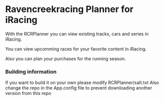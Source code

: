 # Ravencreekracing Planner for iRacing
With the RCRPlanner you can view existing tracks, cars and series in iRacing. 

You can view upcomming races for your favorite content in iRacing.

Also you can plan your purchases for the running season. 

### Building information

If you want to build it on your own please modify RCRPlanner/salt.txt
Also change the repo in the App.config file to prevent downloading another version from this repo

